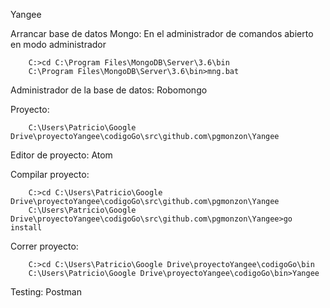 Yangee

Arrancar base de datos Mongo: En el administrador de comandos abierto en modo administrador

		C:>cd C:\Program Files\MongoDB\Server\3.6\bin
		C:\Program Files\MongoDB\Server\3.6\bin>mng.bat

Administrador de la base de datos: Robomongo

Proyecto:

		C:\Users\Patricio\Google Drive\proyectoYangee\codigoGo\src\github.com\pgmonzon\Yangee

Editor de proyecto: Atom

Compilar proyecto:

		C:>cd C:\Users\Patricio\Google Drive\proyectoYangee\codigoGo\src\github.com\pgmonzon\Yangee
		C:\Users\Patricio\Google Drive\proyectoYangee\codigoGo\src\github.com\pgmonzon\Yangee>go install

Correr proyecto:

		C:>cd C:\Users\Patricio\Google Drive\proyectoYangee\codigoGo\bin
		C:\Users\Patricio\Google Drive\proyectoYangee\codigoGo\bin>Yangee

Testing: Postman
